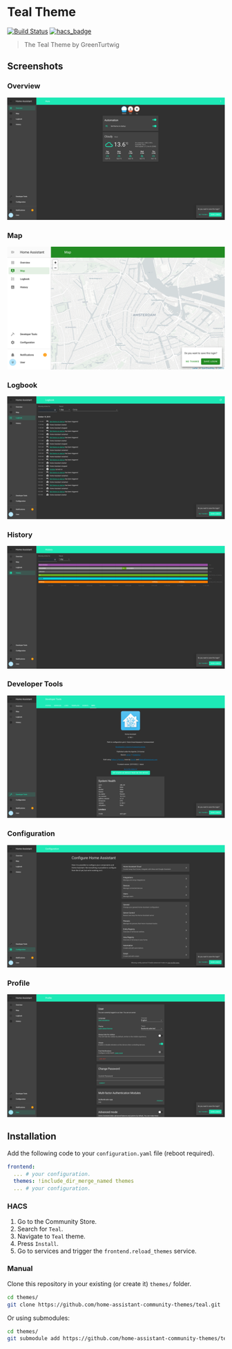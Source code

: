 # Teal Theme

[![Build Status](https://www.travis-ci.org/home-assistant-community-themes/teal.svg?branch=master)](https://www.travis-ci.org/home-assistant-community-themes/teal)
[![hacs_badge](https://img.shields.io/badge/HACS-Default-orange.svg)](https://github.com/hacs/integration)

> The Teal Theme by GreenTurtwig

## Screenshots

### Overview

![Theme - Overview](https://raw.githubusercontent.com/home-assistant-community-themes/teal/master/docs/theme-overview.png)

### Map

![Theme - Map](https://raw.githubusercontent.com/home-assistant-community-themes/teal/master/docs/theme-map.png)

### Logbook

![Theme - Logbook](https://raw.githubusercontent.com/home-assistant-community-themes/teal/master/docs/theme-logbook.png)

### History

![Theme - History](https://raw.githubusercontent.com/home-assistant-community-themes/teal/master/docs/theme-history.png)

### Developer Tools

![Theme - Developer Tools](https://raw.githubusercontent.com/home-assistant-community-themes/teal/master/docs/theme-developer-tools.png)

### Configuration

![Theme - Configuration](https://raw.githubusercontent.com/home-assistant-community-themes/teal/master/docs/theme-configuration.png)

### Profile

![Theme - Profile](https://raw.githubusercontent.com/home-assistant-community-themes/teal/master/docs/theme-profile.png)

## Installation

Add the following code to your `configuration.yaml` file (reboot required).

```yaml
frontend:
  ... # your configuration.
  themes: !include_dir_merge_named themes
  ... # your configuration.
```

### HACS

1. Go to the Community Store.
2. Search for `Teal`.
3. Navigate to `Teal` theme.
4. Press `Install`.
6. Go to services and trigger the `frontend.reload_themes` service.

### Manual

Clone this repository in your existing (or create it) `themes/` folder.

```bash
cd themes/
git clone https://github.com/home-assistant-community-themes/teal.git
```

Or using submodules:

```bash
cd themes/
git submodule add https://github.com/home-assistant-community-themes/teal.git
```
